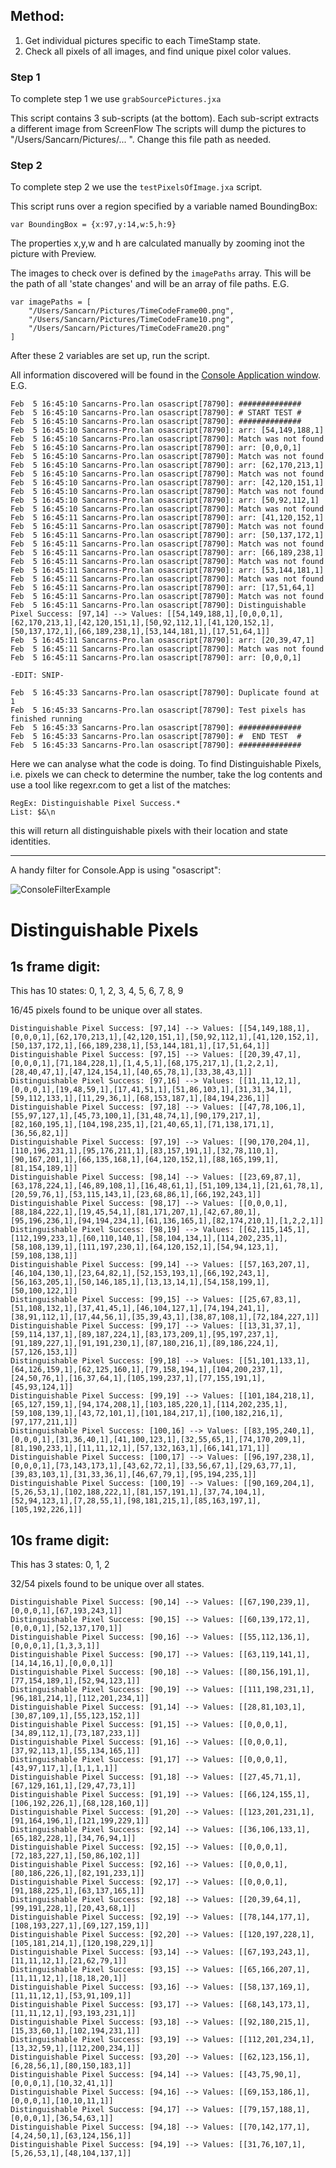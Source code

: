 ## Method:

1. Get individual pictures specific to each TimeStamp state.
2. Check all pixels of all images, and find unique pixel color values.

### Step 1

To complete step 1 we use `grabSourcePictures.jxa`

This script contains 3 sub-scripts (at the bottom).
Each sub-script extracts a different image from ScreenFlow
The scripts will dump the pictures to "/Users/Sancarn/Pictures/... ". Change this file path as needed.

### Step 2

To complete step 2 we use the `testPixelsOfImage.jxa` script.

This script runs over a region specified by a variable named BoundingBox:

```
var BoundingBox = {x:97,y:14,w:5,h:9}
```

The properties x,y,w and h are calculated manually by zooming inot the picture with Preview.

The images to check over is defined by the `imagePaths` array. This will be the path of all 'state changes' and will be an array of file paths. E.G.

```
var imagePaths = [
    "/Users/Sancarn/Pictures/TimeCodeFrame00.png",
    "/Users/Sancarn/Pictures/TimeCodeFrame10.png",
    "/Users/Sancarn/Pictures/TimeCodeFrame20.png"
]
```

After these 2 variables are set up, run the script.

All information discovered will be found in the [Console Application window](https://computers.tutsplus.com/tutorials/how-to-use-console-your-macs-diagnostic-diary--mac-45251). E.G.

```
Feb  5 16:45:10 Sancarns-Pro.lan osascript[78790]: ##############
Feb  5 16:45:10 Sancarns-Pro.lan osascript[78790]: # START TEST #
Feb  5 16:45:10 Sancarns-Pro.lan osascript[78790]: ##############
Feb  5 16:45:10 Sancarns-Pro.lan osascript[78790]: arr: [54,149,188,1]
Feb  5 16:45:10 Sancarns-Pro.lan osascript[78790]: Match was not found
Feb  5 16:45:10 Sancarns-Pro.lan osascript[78790]: arr: [0,0,0,1]
Feb  5 16:45:10 Sancarns-Pro.lan osascript[78790]: Match was not found
Feb  5 16:45:10 Sancarns-Pro.lan osascript[78790]: arr: [62,170,213,1]
Feb  5 16:45:10 Sancarns-Pro.lan osascript[78790]: Match was not found
Feb  5 16:45:10 Sancarns-Pro.lan osascript[78790]: arr: [42,120,151,1]
Feb  5 16:45:10 Sancarns-Pro.lan osascript[78790]: Match was not found
Feb  5 16:45:10 Sancarns-Pro.lan osascript[78790]: arr: [50,92,112,1]
Feb  5 16:45:10 Sancarns-Pro.lan osascript[78790]: Match was not found
Feb  5 16:45:11 Sancarns-Pro.lan osascript[78790]: arr: [41,120,152,1]
Feb  5 16:45:11 Sancarns-Pro.lan osascript[78790]: Match was not found
Feb  5 16:45:11 Sancarns-Pro.lan osascript[78790]: arr: [50,137,172,1]
Feb  5 16:45:11 Sancarns-Pro.lan osascript[78790]: Match was not found
Feb  5 16:45:11 Sancarns-Pro.lan osascript[78790]: arr: [66,189,238,1]
Feb  5 16:45:11 Sancarns-Pro.lan osascript[78790]: Match was not found
Feb  5 16:45:11 Sancarns-Pro.lan osascript[78790]: arr: [53,144,181,1]
Feb  5 16:45:11 Sancarns-Pro.lan osascript[78790]: Match was not found
Feb  5 16:45:11 Sancarns-Pro.lan osascript[78790]: arr: [17,51,64,1]
Feb  5 16:45:11 Sancarns-Pro.lan osascript[78790]: Match was not found
Feb  5 16:45:11 Sancarns-Pro.lan osascript[78790]: Distinguishable Pixel Success: [97,14] --> Values: [[54,149,188,1],[0,0,0,1],[62,170,213,1],[42,120,151,1],[50,92,112,1],[41,120,152,1],[50,137,172,1],[66,189,238,1],[53,144,181,1],[17,51,64,1]]
Feb  5 16:45:11 Sancarns-Pro.lan osascript[78790]: arr: [20,39,47,1]
Feb  5 16:45:11 Sancarns-Pro.lan osascript[78790]: Match was not found
Feb  5 16:45:11 Sancarns-Pro.lan osascript[78790]: arr: [0,0,0,1]

-EDIT: SNIP-

Feb  5 16:45:33 Sancarns-Pro.lan osascript[78790]: Duplicate found at 1
Feb  5 16:45:33 Sancarns-Pro.lan osascript[78790]: Test pixels has finished running
Feb  5 16:45:33 Sancarns-Pro.lan osascript[78790]: ##############
Feb  5 16:45:33 Sancarns-Pro.lan osascript[78790]: #  END TEST  #
Feb  5 16:45:33 Sancarns-Pro.lan osascript[78790]: ##############
```

Here we can analyse what the code is doing. To find Distinguishable Pixels, i.e. pixels we can check to determine the number, take the log contents and use a tool like regexr.com to get a list of the matches:

```
RegEx: Distinguishable Pixel Success.*
List: $&\n
```

this will return all distinguishable pixels with their location and state identities.

--------------------------------

A handy filter for Console.App is using "osascript":

![ConsoleFilterExample](https://github.com/sancarn/Screenflow-JXA-API/raw/master/research/CurrentTime/Console%20Filter%20OSAScript.png)

# Distinguishable Pixels

## 1s frame digit:

This has 10 states: 0, 1, 2, 3, 4, 5, 6, 7, 8, 9

16/45 pixels found to be unique over all states.

```
Distinguishable Pixel Success: [97,14] --> Values: [[54,149,188,1],[0,0,0,1],[62,170,213,1],[42,120,151,1],[50,92,112,1],[41,120,152,1],[50,137,172,1],[66,189,238,1],[53,144,181,1],[17,51,64,1]]
Distinguishable Pixel Success: [97,15] --> Values: [[20,39,47,1],[0,0,0,1],[71,184,228,1],[1,4,5,1],[68,175,217,1],[1,2,2,1],[28,40,47,1],[47,124,154,1],[40,65,78,1],[33,38,43,1]]
Distinguishable Pixel Success: [97,16] --> Values: [[11,11,12,1],[0,0,0,1],[19,48,59,1],[17,41,51,1],[51,86,103,1],[31,31,34,1],[59,112,133,1],[11,29,36,1],[68,153,187,1],[84,194,236,1]]
Distinguishable Pixel Success: [97,18] --> Values: [[47,78,106,1],[55,97,127,1],[45,73,100,1],[31,48,74,1],[90,179,217,1],[82,160,195,1],[104,198,235,1],[21,40,65,1],[71,138,171,1],[36,56,82,1]]
Distinguishable Pixel Success: [97,19] --> Values: [[90,170,204,1],[110,196,231,1],[95,176,211,1],[83,157,191,1],[32,78,110,1],[90,167,201,1],[66,135,168,1],[64,120,152,1],[88,165,199,1],[81,154,189,1]]
Distinguishable Pixel Success: [98,14] --> Values: [[23,69,87,1],[63,178,224,1],[46,89,108,1],[16,48,61,1],[51,109,134,1],[21,61,78,1],[20,59,76,1],[53,115,143,1],[23,68,86,1],[66,192,243,1]]
Distinguishable Pixel Success: [98,17] --> Values: [[0,0,0,1],[88,184,222,1],[19,45,54,1],[81,171,207,1],[42,67,80,1],[95,196,236,1],[94,194,234,1],[61,136,165,1],[82,174,210,1],[1,2,2,1]]
Distinguishable Pixel Success: [98,19] --> Values: [[62,115,145,1],[112,199,233,1],[60,110,140,1],[58,104,134,1],[114,202,235,1],[58,108,139,1],[111,197,230,1],[64,120,152,1],[54,94,123,1],[59,108,138,1]]
Distinguishable Pixel Success: [99,14] --> Values: [[57,163,207,1],[46,104,130,1],[23,64,82,1],[52,153,193,1],[66,192,243,1],[56,163,205,1],[50,146,185,1],[13,13,14,1],[54,158,199,1],[50,100,122,1]]
Distinguishable Pixel Success: [99,15] --> Values: [[25,67,83,1],[51,108,132,1],[37,41,45,1],[46,104,127,1],[74,194,241,1],[38,91,112,1],[17,44,56,1],[35,39,43,1],[38,87,108,1],[72,184,227,1]]
Distinguishable Pixel Success: [99,17] --> Values: [[13,31,37,1],[59,114,137,1],[89,187,224,1],[83,173,209,1],[95,197,237,1],[91,189,227,1],[91,191,230,1],[87,180,216,1],[89,186,224,1],[57,126,153,1]]
Distinguishable Pixel Success: [99,18] --> Values: [[51,101,133,1],[64,126,159,1],[62,125,160,1],[79,158,194,1],[104,200,237,1],[24,50,76,1],[16,37,64,1],[105,199,237,1],[77,155,191,1],[45,93,124,1]]
Distinguishable Pixel Success: [99,19] --> Values: [[101,184,218,1],[65,127,159,1],[94,174,208,1],[103,185,220,1],[114,202,235,1],[59,108,139,1],[43,72,101,1],[101,184,217,1],[100,182,216,1],[97,177,211,1]]
Distinguishable Pixel Success: [100,16] --> Values: [[83,195,240,1],[0,0,0,1],[31,36,40,1],[41,100,123,1],[32,55,65,1],[74,170,209,1],[81,190,233,1],[11,11,12,1],[57,132,163,1],[66,141,171,1]]
Distinguishable Pixel Success: [100,17] --> Values: [[96,197,238,1],[0,0,0,1],[73,143,173,1],[43,62,72,1],[33,56,67,1],[29,63,77,1],[39,83,103,1],[31,33,36,1],[46,67,79,1],[95,194,235,1]]
Distinguishable Pixel Success: [100,19] --> Values: [[90,169,204,1],[5,26,53,1],[102,188,222,1],[81,157,191,1],[37,74,104,1],[52,94,123,1],[7,28,55,1],[98,181,215,1],[85,163,197,1],[105,192,226,1]]
```


## 10s frame digit: 

This has 3 states: 0, 1, 2

32/54 pixels found to be unique over all states.

```
Distinguishable Pixel Success: [90,14] --> Values: [[67,190,239,1],[0,0,0,1],[67,193,243,1]]
Distinguishable Pixel Success: [90,15] --> Values: [[60,139,172,1],[0,0,0,1],[52,137,170,1]]
Distinguishable Pixel Success: [90,16] --> Values: [[55,112,136,1],[0,0,0,1],[1,3,3,1]]
Distinguishable Pixel Success: [90,17] --> Values: [[63,119,141,1],[14,14,16,1],[0,0,0,1]]
Distinguishable Pixel Success: [90,18] --> Values: [[80,156,191,1],[77,154,189,1],[52,94,123,1]]
Distinguishable Pixel Success: [90,19] --> Values: [[111,198,231,1],[96,181,214,1],[112,201,234,1]]
Distinguishable Pixel Success: [91,14] --> Values: [[28,81,103,1],[30,87,109,1],[55,123,152,1]]
Distinguishable Pixel Success: [91,15] --> Values: [[0,0,0,1],[34,89,112,1],[73,187,233,1]]
Distinguishable Pixel Success: [91,16] --> Values: [[0,0,0,1],[37,92,113,1],[55,134,165,1]]
Distinguishable Pixel Success: [91,17] --> Values: [[0,0,0,1],[43,97,117,1],[1,1,1,1]]
Distinguishable Pixel Success: [91,18] --> Values: [[27,45,71,1],[67,129,161,1],[29,47,73,1]]
Distinguishable Pixel Success: [91,19] --> Values: [[66,124,155,1],[106,192,226,1],[68,128,160,1]]
Distinguishable Pixel Success: [91,20] --> Values: [[123,201,231,1],[91,164,196,1],[121,199,229,1]]
Distinguishable Pixel Success: [92,14] --> Values: [[36,106,133,1],[65,182,228,1],[34,76,94,1]]
Distinguishable Pixel Success: [92,15] --> Values: [[0,0,0,1],[72,183,227,1],[50,86,102,1]]
Distinguishable Pixel Success: [92,16] --> Values: [[0,0,0,1],[80,186,226,1],[82,191,233,1]]
Distinguishable Pixel Success: [92,17] --> Values: [[0,0,0,1],[91,188,225,1],[63,137,165,1]]
Distinguishable Pixel Success: [92,18] --> Values: [[20,39,64,1],[99,191,228,1],[20,43,68,1]]
Distinguishable Pixel Success: [92,19] --> Values: [[78,144,177,1],[108,193,227,1],[69,127,159,1]]
Distinguishable Pixel Success: [92,20] --> Values: [[120,197,228,1],[105,181,214,1],[120,198,229,1]]
Distinguishable Pixel Success: [93,14] --> Values: [[67,193,243,1],[11,11,12,1],[21,62,79,1]]
Distinguishable Pixel Success: [93,15] --> Values: [[65,166,207,1],[11,11,12,1],[18,18,20,1]]
Distinguishable Pixel Success: [93,16] --> Values: [[58,137,169,1],[11,11,12,1],[53,91,109,1]]
Distinguishable Pixel Success: [93,17] --> Values: [[68,143,173,1],[11,11,12,1],[93,193,231,1]]
Distinguishable Pixel Success: [93,18] --> Values: [[92,180,215,1],[15,33,60,1],[102,194,231,1]]
Distinguishable Pixel Success: [93,19] --> Values: [[112,201,234,1],[13,32,59,1],[112,200,234,1]]
Distinguishable Pixel Success: [93,20] --> Values: [[62,123,156,1],[6,28,56,1],[80,150,183,1]]
Distinguishable Pixel Success: [94,14] --> Values: [[43,75,90,1],[0,0,0,1],[10,32,41,1]]
Distinguishable Pixel Success: [94,16] --> Values: [[69,153,186,1],[0,0,0,1],[10,10,11,1]]
Distinguishable Pixel Success: [94,17] --> Values: [[79,157,188,1],[0,0,0,1],[36,54,63,1]]
Distinguishable Pixel Success: [94,18] --> Values: [[70,142,177,1],[4,24,50,1],[63,124,156,1]]
Distinguishable Pixel Success: [94,19] --> Values: [[31,76,107,1],[5,26,53,1],[48,104,137,1]]
```
